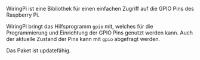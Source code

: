 WiringPi ist eine Bibliothek für einen einfachen Zugriff auf die GPIO Pins des Raspberry Pi.

WiringPi bringt das Hilfsprogramm `gpio` mit, welches für die Programmierung und Einrichtung der GPIO Pins genutzt werden kann. Auch der aktuelle Zustand der Pins kann mit `gpio` abgefragt werden.

Das Paket ist updatefähig.